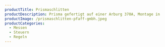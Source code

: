 ```yaml
---
productTitle: Prismaschlitten
productDescription: Prisma gefertigt auf einer Arburg 370A, Montage in Empfängerschlitten Inhouse
productImage: /prismaschlitten-pfaff-gmbh.jpeg
productCategories:
  - Messen
  - Steuern
  - Regeln
---
```

